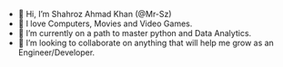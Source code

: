 - 👋 Hi, I’m Shahroz Ahmad Khan (@Mr-Sz)
- 👀 I love Computers, Movies and Video Games.
- 🌱 I’m currently on a path to master python and Data Analytics.
- 💞️ I’m looking to collaborate on anything that will help me grow as an Engineer/Developer.
